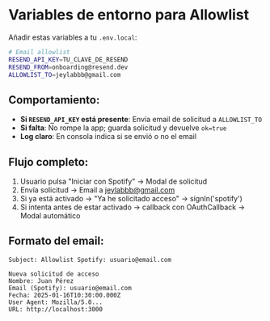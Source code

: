 # Variables de entorno para Allowlist

Añadir estas variables a tu `.env.local`:

```bash
# Email allowlist
RESEND_API_KEY=TU_CLAVE_DE_RESEND
RESEND_FROM=onboarding@resend.dev
ALLOWLIST_TO=jeylabbb@gmail.com
```

## Comportamiento:

- **Si `RESEND_API_KEY` está presente**: Envía email de solicitud a `ALLOWLIST_TO`
- **Si falta**: No rompe la app; guarda solicitud y devuelve `ok=true`
- **Log claro**: En consola indica si se envió o no el email

## Flujo completo:

1. Usuario pulsa "Iniciar con Spotify" → Modal de solicitud
2. Envía solicitud → Email a jeylabbb@gmail.com
3. Si ya está activado → "Ya he solicitado acceso" → signIn('spotify')
4. Si intenta antes de estar activado → callback con OAuthCallback → Modal automático

## Formato del email:

```
Subject: Allowlist Spotify: usuario@email.com

Nueva solicitud de acceso
Nombre: Juan Pérez
Email (Spotify): usuario@email.com
Fecha: 2025-01-16T10:30:00.000Z
User Agent: Mozilla/5.0...
URL: http://localhost:3000
```
